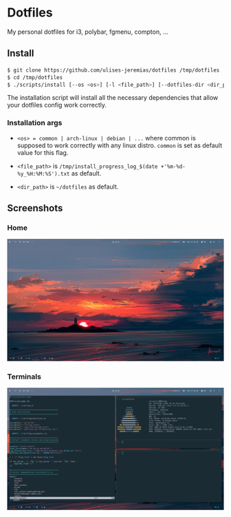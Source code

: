 # Dotfiles

My personal dotfiles for i3, polybar, fgmenu, compton, ...

## Install

```sh
$ git clone https://github.com/ulises-jeremias/dotfiles /tmp/dotfiles
$ cd /tmp/dotfiles
$ ./scripts/install [--os <os>] [-l <file_path>] [--dotfiles-dir <dir_path>] [--no-deps]
```

The installation script will install all the necessary dependencies that allow your dotfiles config work correctly.

### Installation args

- `<os> = common | arch-linux | debian | ...` where common is supposed to work correctly with any linux distro. `common` is set as default value for this flag.

- `<file_path>` is `/tmp/install_progress_log_$(date +'%m-%d-%y_%H:%M:%S').txt` as default.

- `<dir_path>` is `~/dotfiles` as default.

## Screenshots

### Home

![preview-home](./images/screen.png)

### Terminals

![preview-terminals](./images/nvim&termite.png)

